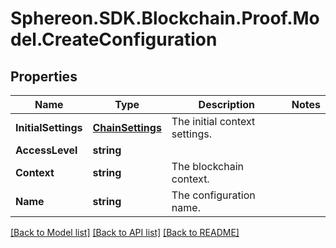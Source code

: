 # Sphereon.SDK.Blockchain.Proof.Model.CreateConfiguration
## Properties

Name | Type | Description | Notes
------------ | ------------- | ------------- | -------------
**InitialSettings** | [**ChainSettings**](ChainSettings.md) | The initial context settings. | 
**AccessLevel** | **string** |  | 
**Context** | **string** | The blockchain context. | 
**Name** | **string** | The configuration name. | 

[[Back to Model list]](../README.md#documentation-for-models) [[Back to API list]](../README.md#documentation-for-api-endpoints) [[Back to README]](../README.md)

